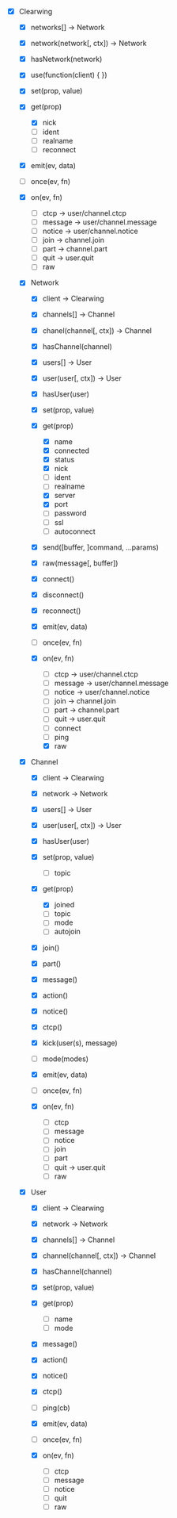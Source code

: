 - [x] Clearwing
  - [x] networks[] -> Network
  - [x] network(network[, ctx]) -> Network
  - [x] hasNetwork(network)

  - [x] use(function(client) { })

  - [x] set(prop, value)
  - [x] get(prop)
    - [x] nick
    - [ ] ident
    - [ ] realname
    - [ ] reconnect

  - [x] emit(ev, data)
  - [ ] once(ev, fn)
  - [x] on(ev, fn)
    - [ ] ctcp -> user/channel.ctcp
    - [ ] message -> user/channel.message
    - [ ] notice -> user/channel.notice
    - [ ] join -> channel.join
    - [ ] part -> channel.part
    - [ ] quit -> user.quit
    - [ ] raw

  - [x] Network
    - [x] client -> Clearwing

    - [x] channels[] -> Channel
    - [x] chanel(channel[, ctx]) -> Channel
    - [x] hasChannel(channel)

    - [x] users[] -> User
    - [x] user(user[, ctx]) -> User
    - [x] hasUser(user)

    - [x] set(prop, value)
    - [x] get(prop)
      - [x] name
      - [x] connected
      - [x] status
      - [x] nick
      - [ ] ident
      - [ ] realname
      - [x] server
      - [x] port
      - [ ] password
      - [ ] ssl
      - [ ] autoconnect

    - [x] send([buffer, ]command, ...params)
    - [x] raw(message[, buffer])

    - [x] connect()
    - [x] disconnect()
    - [x] reconnect()

    - [x] emit(ev, data)
    - [ ] once(ev, fn)
    - [x] on(ev, fn)
      - [ ] ctcp -> user/channel.ctcp
      - [ ] message -> user/channel.message
      - [ ] notice -> user/channel.notice
      - [ ] join -> channel.join
      - [ ] part -> channel.part
      - [ ] quit -> user.quit
      - [ ] connect
      - [ ] ping
      - [x] raw

  - [x] Channel
    - [x] client -> Clearwing

    - [x] network -> Network

    - [x] users[] -> User
    - [x] user(user[, ctx]) -> User
    - [x] hasUser(user)

    - [x] set(prop, value)
      - [ ] topic
    - [x] get(prop)
      - [x] joined
      - [ ] topic
      - [ ] mode
      - [ ] autojoin

    - [x] join()
    - [x] part()
    - [x] message()
    - [x] action()
    - [x] notice()
    - [x] ctcp()
    - [x] kick(user(s), message)
    - [ ] mode(modes)

    - [x] emit(ev, data)
    - [ ] once(ev, fn)
    - [x] on(ev, fn)
      - [ ] ctcp
      - [ ] message
      - [ ] notice
      - [ ] join
      - [ ] part
      - [ ] quit -> user.quit
      - [ ] raw

  - [x] User
    - [x] client -> Clearwing

    - [x] network -> Network

    - [x] channels[] -> Channel
    - [x] channel(channel[, ctx]) -> Channel
    - [x] hasChannel(channel)

    - [x] set(prop, value)
    - [x] get(prop)
      - [ ] name
      - [ ] mode

    - [x] message()
    - [x] action()
    - [x] notice()
    - [x] ctcp()
    - [ ] ping(cb)

    - [x] emit(ev, data)
    - [ ] once(ev, fn)
    - [x] on(ev, fn)
      - [ ] ctcp
      - [ ] message
      - [ ] notice
      - [ ] quit
      - [ ] raw
